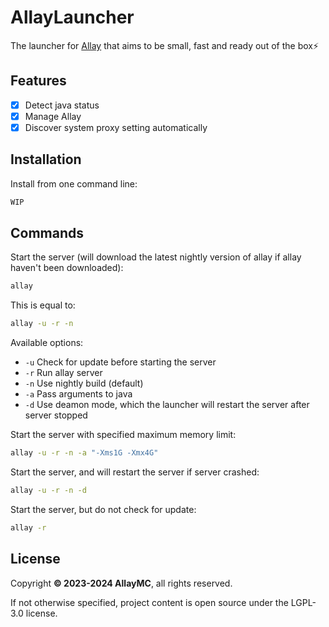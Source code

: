# AllayLauncher

The launcher for [Allay](https://github.com/AllayMC/Allay) that aims to be small, fast and ready out of the box⚡

## Features

- [x] Detect java status
- [x] Manage Allay
- [x] Discover system proxy setting automatically

## Installation

Install from one command line:

```bash
WIP
```

## Commands

Start the server (will download the latest nightly version of allay if allay haven't been downloaded):
```bash
allay
```

This is equal to:
```bash
allay -u -r -n
```

Available options:

- `-u` Check for update before starting the server
- `-r` Run allay server
- `-n` Use nightly build (default)
- `-a` Pass arguments to java
- `-d` Use deamon mode, which the launcher will restart the server after server stopped

Start the server with specified maximum memory limit:

```bash
allay -u -r -n -a "-Xms1G -Xmx4G"
```

Start the server, and will restart the server if server crashed:
```bash
allay -u -r -n -d
```

Start the server, but do not check for update:
```bash
allay -r
```

## License

Copyright **:copyright: 2023-2024 AllayMC**, all rights reserved.

If not otherwise specified, project content is open source under the LGPL-3.0 license.
